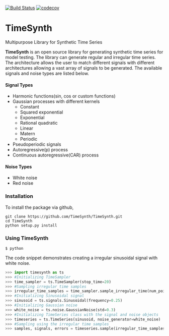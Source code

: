 [![Build Status](https://travis-ci.org/TimeSynth/TimeSynth.svg?branch=master)](https://travis-ci.org/TimeSynth/TimeSynth) [![codecov](https://codecov.io/gh/TimeSynth/TimeSynth/branch/master/graph/badge.svg)](https://codecov.io/gh/TimeSynth/TimeSynth)

# TimeSynth
Multipurpose Library for Synthetic Time Series


**TimeSynth** is an open source library for generating synthetic time series for
model testing. The library can generate regular and irregular time series. The architecture
allows the user to match different signals with different architectures allowing
a vast array of signals to be generated. The available signals and noise types are
listed below.

#### Signal Types
* Harmonic functions(sin, cos or custom functions)
* Gaussian processes with different kernels
    * Constant
    * Squared exponential
    * Exponential
    * Rational quadratic
    * Linear
    * Matern
    * Periodic
* Pseudoperiodic signals
* Autoregressive(p) process
* Continuous autoregressive(CAR) process

#### Noise Types
* White noise
* Red noise

### Installation
To install the package via github,
```{bash}
git clone https://github.com/TimeSynth/TimeSynth.git
cd TimeSynth
python setup.py install
```



### Using TimeSynth
```shell
$ python
```
The code snippet demonstrates creating a irregular sinusoidal signal with white noise.
```python
>>> import timesynth as ts
>>> #Initializing TimeSampler
>>> time_sampler = ts.TimeSampler(stop_time=20)
>>> #Sampling irregular time samples
>>> irregular_time_samples = time_sampler.sample_irregular_time(num_points=500, keep_percentage=50)
>>> #Initializing Sinusoidal signal
>>> sinusoid = ts.signals.Sinusoidal(frequency=0.25)
>>> #Initializing Gaussian noise
>>> white_noise = ts.noise.GaussianNoise(std=0.3)
>>> #Initializing TimeSeries class with the signal and noise objects
>>> timeseries = ts.TimeSeries(sinusoid, noise_generator=white_noise)
>>> #Sampling using the irregular time samples
>>> samples, signals, errors = timeseries.sample(irregular_time_samples)
```
